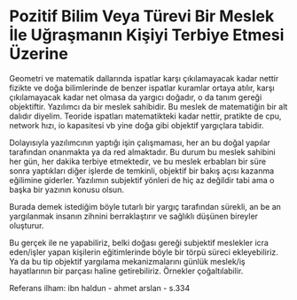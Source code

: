 # Pozitif Bilim Veya Türevi Bir Meslek İle Uğraşmanın Kişiyi Terbiye Etmesi Üzerine

Geometri ve matematik dallarında ispatlar karşı çıkılamayacak kadar nettir
fizikte ve doğa bilimlerinde de benzer ispatlar kuramlar ortaya atılır, karşı çıkılamayacak kadar net olmasa da yargıcı doğadır, o da tanım gereği objektiftir.
Yazılımcı da bir meslek sahibidir. Bu meslek de matematiğin bir alt dalıdır diyelim. Teoride ispatları matematikteki kadar nettir, pratikte de cpu, network hızı, io kapasitesi vb yine doğa gibi objektif yargıçlara tabidir.

Dolayısıyla yazılımcının yaptığı işin çalışmaması, her an bu doğal yapılar tarafından onanmakta ya da red almaktadır. Bu durum bu meslek sahibini her gün, her dakika terbiye etmektedir, ve bu meslek erbabları bir süre sonra yaptıkları diğer işlerde de temkinli, objektif bir bakış açısı kazanma eğilimine giderler. Yazılımın subjektif yönleri de hiç az değildir tabi ama o başka bir yazının konusu olsun.

Burada demek istediğim böyle tutarlı bir yargıç tarafından sürekli, an be an yargılanmak insanın zihnini berraklaştırır ve sağlıklı düşünen bireyler oluşturur.

Bu gerçek ile ne yapabiliriz, belki doğası gereği subjektif meslekler icra eden/işler yapan kişilerin eğitimlerinde böyle bir törpü süreci ekleyebiliriz. Ya da bu tip objektif yargılama mekanizmalarını günlük meslek/iş hayatlarının bir parçası haline getirebiliriz. Örnekler çoğaltılabilir.

Referans ilham: ibn haldun - ahmet arslan - s.334
